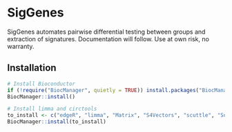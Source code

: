 # SigGenes
  
SigGenes automates pairwise differential testing between groups and extraction of signatures.
Documentation will follow. Use at own risk, no warranty.

## Installation

```r
# Install Bioconductor
if (!require("BiocManager", quietly = TRUE)) install.packages("BiocManager")
BiocManager::install()

# Install limma and circtools
to_install <- c("edgeR", "limma", "Matrix", "S4Vectors", "scuttle", "SummarizedExperiment", "SingleCellExperiment", "atpoint/SigGenes")
BiocManager::install(to_install)
```
